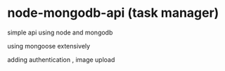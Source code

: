 # node-mongodb-api  (task manager)

simple api using node and mongodb

using mongoose extensively

adding authentication , image upload
